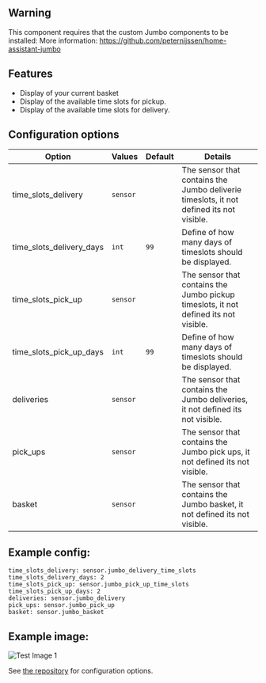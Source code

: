 ## Warning
This component requires that the custom Jumbo components to be installed:
More information: https://github.com/peternijssen/home-assistant-jumbo

## Features

* Display of your current basket
* Display of the available time slots for pickup.
* Display of the available time slots for delivery.

## Configuration options
Option          		| Values        | Default   | Details
--              		| -             | -     	| -
time_slots_delivery 	| `sensor` 		| 			| The sensor that contains the Jumbo deliverie timeslots, it not defined its not visible.
time_slots_delivery_days| `int` 		| `99` 		| Define of how many days of timeslots should be displayed.
time_slots_pick_up 		| `sensor` 		| 			| The sensor that contains the Jumbo pickup timeslots, it not defined its not visible.
time_slots_pick_up_days | `int` 		| `99` 		| Define of how many days of timeslots should be displayed.
deliveries 				| `sensor` 		| 			| The sensor that contains the Jumbo deliveries, it not defined its not visible.
pick_ups 				| `sensor` 		| 			| The sensor that contains the Jumbo pick ups, it not defined its not visible.
basket 					| `sensor` 		| 			| The sensor that contains the Jumbo basket, it not defined its not visible.


## Example config:

```type: 'custom:jumbo-card'
time_slots_delivery: sensor.jumbo_delivery_time_slots
time_slots_delivery_days: 2
time_slots_pick_up: sensor.jumbo_pick_up_time_slots
time_slots_pick_up_days: 2
deliveries: sensor.jumbo_delivery
pick_ups: sensor.jumbo_pick_up
basket: sensor.jumbo_basket
```


## Example image:
![Test Image 1](https://github.com/Voxxie/lovelace-jumbo-card/blob/master/images/Examplecard.png)



See <a href="https://github.com/voxxie/home-assistant-jumbo-card" target="_blank">the repository</a> for configuration options.
